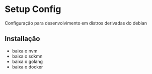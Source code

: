 # Setup Config

Configuração para desenvolvimento em distros derivadas do debian

## Installação

- baixa o nvm
- baixa o sdkmn
- baixa o golang
- baixa o docker